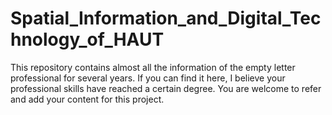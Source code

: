 # Spatial_Information_and_Digital_Technology_of_HAUT
This repository contains almost all the information of the empty letter professional for several years. If you can find it here, I believe your professional skills have reached a certain degree. You are welcome to refer and add your content for this project.
